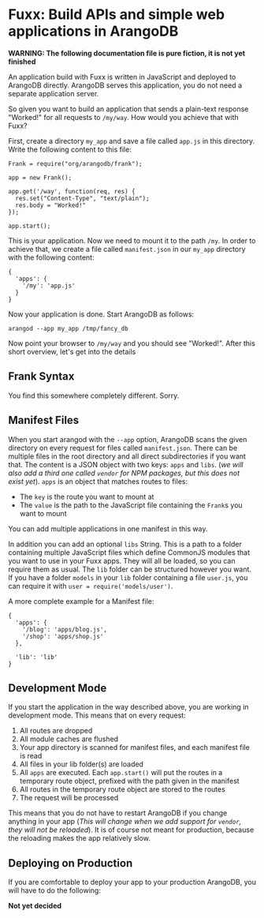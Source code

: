 # Fuxx: Build APIs and simple web applications in ArangoDB

**WARNING: The following documentation file is pure fiction,
it is not yet finished**

An application build with Fuxx is written in JavaScript and deployed
to ArangoDB directly. ArangoDB serves this application, you do not
need a separate application server.

So given you want to build an application that sends a plain-text
response "Worked!" for all requests to `/my/way`. How would you
achieve that with Fuxx?

First, create a directory `my_app` and save a file called `app.js`
in this directory. Write the following content to this file:

    Frank = require("org/arangodb/frank");

    app = new Frank();

    app.get('/way', function(req, res) {
      res.set("Content-Type", "text/plain");
      res.body = "Worked!"
    });

    app.start();

This is your application. Now we need to mount it to the path `/my`.
In order to achieve that, we create a file called `manifest.json` in
our `my_app` directory with the following content:

    {
      'apps': {
        '/my': 'app.js'
      }
    }

Now your application is done. Start ArangoDB as follows:

    arangod --app my_app /tmp/fancy_db

Now point your browser to `/my/way` and you should see "Worked!".
After this short overview, let's get into the details

## Frank Syntax

You find this somewhere completely different. Sorry.

## Manifest Files

When you start arangod with the `--app` option, ArangoDB scans the
given directory on every request for files called `manifest.json`.
There can be multiple files in the root directory and all direct subdirectories if you want that.
The content is a JSON object with two keys: `apps` and `libs`.
(*we will also add a third one called `vendor` for NPM packages, but
this does not exist yet*).
`apps` is an object that matches routes to files:

* The `key` is the route you want to mount at
* The `value` is the path to the JavaScript file containing the `Frank`s you want to mount

You can add multiple applications in one manifest in this way.

In addition you can add an optional `libs` String. This is a path to
a folder containing multiple JavaScript files which define CommonJS
modules that you want to use in your Fuxx apps. They will all be loaded,
so you can require them as usual. The `lib` folder can be structured however
you want. If you have a folder `models` in your `lib` folder containing
a file `user.js`, you can require it with `user = require('models/user')`.

A more complete example for a Manifest file:

    {
      'apps': {
        '/blog': 'apps/blog.js',
        '/shop': 'apps/shop.js'
      },

      'lib': 'lib'
    }


## Development Mode

If you start the application in the way described above, you are working
in development mode. This means that on every request:

1. All routes are dropped
2. All module caches are flushed
3. Your app directory is scanned for manifest files, and each manifest file is read
4. All files in your lib folder(s) are loaded
5. All `apps` are executed. Each `app.start()` will put the routes in a temporary route object, prefixed with the path given in the manifest
6. All routes in the temporary route object are stored to the routes
7. The request will be processed

This means that you do not have to restart ArangoDB if you change anything in your app
(*This will change when we add support for `vendor`, they will not be reloaded*).
It is of course not meant for production, because the reloading makes the app relatively slow.

## Deploying on Production

If you are comfortable to deploy your app to your production ArangoDB, you will have to do
the following:

**Not yet decided**
